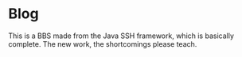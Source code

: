 # Blog
This is a BBS made from the Java SSH framework, which is basically complete. The new work, the shortcomings please teach.
